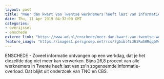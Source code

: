 ```yaml
---
layout: post
title: "Meer dan kwart van Twentse werknemers heeft last van informatie-overload"
date: Thu, 11 Apr 2019 04:32:00 GMT
categories: 
- overijssel 
- enschede 
externe_link: "https://www.ad.nl/enschede/meer-dan-kwart-van-twentse-werknemers-heeft-last-van-informatie-overload~a2e2652a/"
feature_image: "https://images1.persgroep.net/rcs/7g5ibl4i3E3RwS0RqqbV4Xrz94I/diocontent/145229395/_fitwidth/400/?appId=21791a8992982cd8da851550a453bd7f&quality=0.7"
---
```


ENSCHEDE - Zoveel informatie ontvangen op een werkdag, dat je het diezelfde dag niet meer kan verwerken. Bijna 26,8 procent van alle werknemers in Twente heeft last van zo'n zogenoemde informatie-overload. Dat blijkt uit onderzoek van TNO en CBS.
